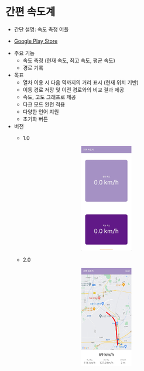 # 간편 속도계
- 간단 설명: 속도 측정 어플


* [Google Play Store](https://play.google.com/store/apps/details?id=com.kys.speedometer)

- 주요 기능
  - 속도 측정 (현재 속도, 최고 속도, 평균 속도)
  - 경로 기록
- 목표
  - 열차 이용 시 다음 역까지의 거리 표시 (현재 위치 기반)
  - 이동 경로 저장 및 이전 경로와의 비교 결과 제공
  - 속도, 고도 그래프로 제공
  - 다크 모드 완전 적용
  - 다양한 언어 지원
  - 초기화 버튼
- 버전
   - 1.0
     <center><img src="/app_screen_v1.jpg" width="30%" height="30%"></center>
   
   - 2.0
     <center><img src="/app_screen_v2.jpg" width="30%" height="30%"></center>
